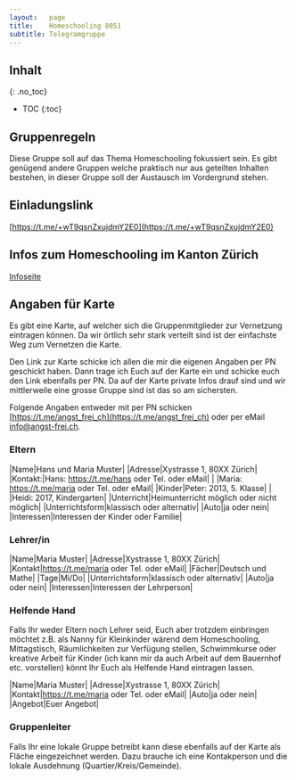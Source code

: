```yaml
---
layout:   page
title:    Homeschooling 8051
subtitle: Telegramgruppe
---
```


## Inhalt
{: .no_toc}

* TOC
{:toc}

## Gruppenregeln

Diese Gruppe soll auf das Thema Homeschooling fokussiert sein. Es gibt genügend andere Gruppen welche praktisch nur aus geteilten Inhalten bestehen, in dieser Gruppe soll der Austausch im Vordergrund stehen.

## Einladungslink

[https://t.me/+wT9qsnZxujdmY2E0](https://t.me/+wT9qsnZxujdmY2E0)

## Infos zum Homeschooling im Kanton Zürich

[Infoseite](/infos/info-homeschooling-zh.html)

## Angaben für Karte

Es gibt eine Karte, auf welcher sich die Gruppenmitglieder zur Vernetzung eintragen können. Da wir örtlich sehr stark verteilt sind ist der einfachste Weg zum Vernetzen die Karte.

Den Link zur Karte schicke ich allen die mir die eigenen Angaben per PN geschickt haben. Dann trage ich Euch auf der Karte ein und schicke euch den Link ebenfalls per PN. Da auf der Karte private Infos drauf sind und wir mittlerweile eine grosse Gruppe sind ist das so am sichersten.

Folgende Angaben entweder mit per PN schicken [https://t.me/angst_frei_ch](https://t.me/angst_frei_ch) oder per eMail [info@angst-frei.ch](mailto:info@angst-frei.ch).

### Eltern

|Name|Hans und Maria Muster|
|Adresse|Xystrasse 1, 80XX Zürich|
|Kontakt:|Hans: https://t.me/hans oder Tel. oder eMail|
| |Maria: https://t.me/maria oder Tel. oder eMail|
|Kinder|Peter: 2013, 5. Klasse|
| |Heidi: 2017, Kindergarten|
|Unterricht|Heimunterricht möglich oder nicht möglich|
|Unterrichtsform|klassisch oder alternativ|
|Auto|ja oder nein|
|Interessen|Interessen der Kinder oder Familie|

### Lehrer/in

|Name|Maria Muster|
|Adresse|Xystrasse 1, 80XX Zürich|
|Kontakt|https://t.me/maria oder Tel. oder eMail|
|Fächer|Deutsch und Mathe|
|Tage|Mi/Do|
|Unterrichtsform|klassisch oder alternativ|
|Auto|ja oder nein|
|Interessen|Interessen der Lehrperson|

### Helfende Hand

Falls Ihr weder Eltern noch Lehrer seid, Euch aber trotzdem einbringen möchtet z.B. als Nanny für Kleinkinder wärend dem Homeschooling, Mittagstisch, Räumlichkeiten zur Verfügung stellen, Schwimmkurse oder kreative Arbeit für Kinder (ich kann mir da auch Arbeit auf dem Bauernhof etc. vorstellen) könnt Ihr Euch als Helfende Hand eintragen lassen.

|Name|Maria Muster|
|Adresse|Xystrasse 1, 80XX Zürich|
|Kontakt|https://t.me/maria oder Tel. oder eMail|
|Auto|ja oder nein|
|Angebot|Euer Angebot|

### Gruppenleiter

Falls Ihr eine lokale Gruppe betreibt kann diese ebenfalls auf der Karte als Fläche eingezeichnet werden. Dazu brauche ich eine Kontakperson und die lokale Ausdehnung (Quartier/Kreis/Gemeinde).

